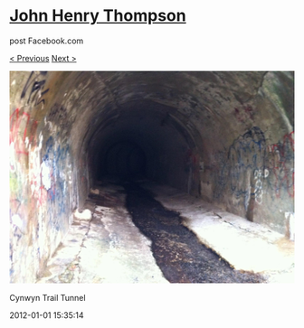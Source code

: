 # [John Henry Thompson](../README.md)
post Facebook.com

[< Previous](2012-01-01-3.md) [Next >](2012-01-01-5.md)

[![](../media/2012-01-01/Cynwyn-Trail-Tunnel-3.jpg)](../README.md)

Cynwyn Trail Tunnel

2012-01-01 15:35:14